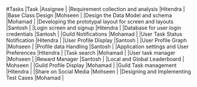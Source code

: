 #Tasks
|Task    |Assignee    |
|Requirement collection and analysis    |Hitendra    |
|Base Class Design    |Mohseen    |
|Design the Data Model and schema    |Mohamad    |
|Developing the prototypal layout for screen and layouts    |Santosh    |
|Login screen and signup    |Hitendra    |
|Database for user login credentials    |Santosh    |
|Guild Notifications    |Mohamad    |
|User Task Status Notification    |Hitendra    |
|User Profile Display    |Santosh    |
|User Profile Graph    |Mohseen    |
|Profile data Handling    |Santosh    |
|Application settings and User Preferences    |Hitendra    |
|Task search    |Mohamad    |
|User task manager    |Mohseen    |
|Reward Manager    |Santosh    |
|Local and Global Leaderboard    | Mohseen    |
|Guild Profile Display    |Mohamad     |
|Guild Task management    |Hitendra    |
|Share on Social Media   |Mohseen     |
|Designing and Implementing Test Cases    |Mohamad    |